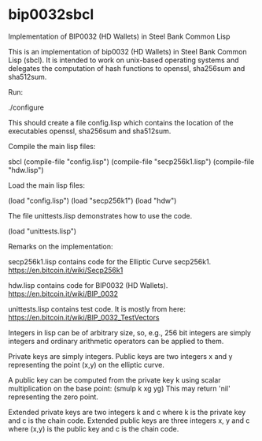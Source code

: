 bip0032sbcl
===========

Implementation of BIP0032 (HD Wallets) in Steel Bank Common Lisp

This is an implementation of bip0032 (HD Wallets) in Steel Bank Common Lisp (sbcl).
It is intended to work on unix-based operating systems and delegates the computation
of hash functions to openssl, sha256sum and sha512sum.

Run:

./configure

This should create a file config.lisp which contains the location of the executables openssl, sha256sum and sha512sum.

Compile the main lisp files:

sbcl
(compile-file "config.lisp")
(compile-file "secp256k1.lisp")
(compile-file "hdw.lisp")

Load the main lisp files:

(load "config.lisp")
(load "secp256k1")
(load "hdw")

The file unittests.lisp demonstrates how to use the code.

(load "unittests.lisp")

Remarks on the implementation:

secp256k1.lisp contains code for the Elliptic Curve secp256k1.
https://en.bitcoin.it/wiki/Secp256k1

hdw.lisp contains code for BIP0032 (HD Wallets).
https://en.bitcoin.it/wiki/BIP_0032

unittests.lisp contains test code. It is mostly from here:
https://en.bitcoin.it/wiki/BIP_0032_TestVectors

Integers in lisp can be of arbitrary size, so, e.g., 256 bit integers
are simply integers and ordinary arithmetic operators can be applied to them.

Private keys are simply integers.
Public keys are two integers x and y representing the point (x,y) on the elliptic curve.

A public key can be computed from the private key k using scalar multiplication on the base point:
(smulp k xg yg)
This may return 'nil' representing the zero point.

Extended private keys are two integers k and c where k is the private key and c is the chain code.
Extended public keys are three integers x, y and c where (x,y) is the public key and c is the chain code.
